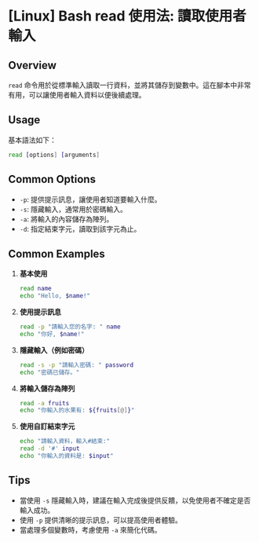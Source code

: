 # [Linux] Bash read 使用法: 讀取使用者輸入

## Overview
`read` 命令用於從標準輸入讀取一行資料，並將其儲存到變數中。這在腳本中非常有用，可以讓使用者輸入資料以便後續處理。

## Usage
基本語法如下：
```bash
read [options] [arguments]
```

## Common Options
- `-p`: 提供提示訊息，讓使用者知道要輸入什麼。
- `-s`: 隱藏輸入，通常用於密碼輸入。
- `-a`: 將輸入的內容儲存為陣列。
- `-d`: 指定結束字元，讀取到該字元為止。

## Common Examples
1. **基本使用**
   ```bash
   read name
   echo "Hello, $name!"
   ```

2. **使用提示訊息**
   ```bash
   read -p "請輸入您的名字: " name
   echo "你好, $name!"
   ```

3. **隱藏輸入（例如密碼）**
   ```bash
   read -s -p "請輸入密碼: " password
   echo "密碼已儲存。"
   ```

4. **將輸入儲存為陣列**
   ```bash
   read -a fruits
   echo "你輸入的水果有: ${fruits[@]}"
   ```

5. **使用自訂結束字元**
   ```bash
   echo "請輸入資料，輸入#結束:"
   read -d '#' input
   echo "你輸入的資料是: $input"
   ```

## Tips
- 當使用 `-s` 隱藏輸入時，建議在輸入完成後提供反饋，以免使用者不確定是否輸入成功。
- 使用 `-p` 提供清晰的提示訊息，可以提高使用者體驗。
- 當處理多個變數時，考慮使用 `-a` 來簡化代碼。
